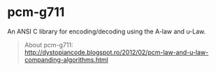 pcm-g711
========

An ANSI C library for encoding/decoding using the A-law and u-Law.

>About pcm-g711:<br/>
>http://dystopiancode.blogspot.ro/2012/02/pcm-law-and-u-law-companding-algorithms.html<br/>